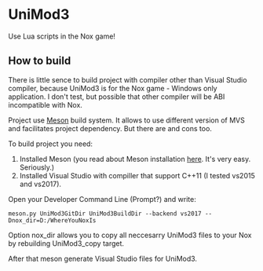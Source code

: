 # UniMod3
Use Lua scripts in the Nox game!

## How to build
There is little sence to build project with compiler other than Visual Studio compiler, because UniMod3 is for the Nox game - Windows only application. I don't test, but possible that other compiler will be ABI incompatible with Nox. 

Project use [Meson](http://mesonbuild.com/index.html) build system. It allows to use different version of MVS and facilitates project dependency. But there are and cons too.

To build project you need:
1. Installed Meson (you read about Meson installation [here](http://mesonbuild.com/Getting-meson.html). It's very easy. Seriously.)
2. Installed Visual Studio with compiller that support C++11 (I tested vs2015 and vs2017).

Open your Developer Command Line (Prompt?) and write:
```
meson.py UniMod3GitDir UniMod3BuildDir --backend vs2017 --Dnox_dir=D:/WhereYouNoxIs
```
Option nox_dir allows you to copy all neccesarry UniMod3 files to your Nox by rebuilding UniMod3_copy target.

After that meson generate Visual Studio files for UniMod3.

